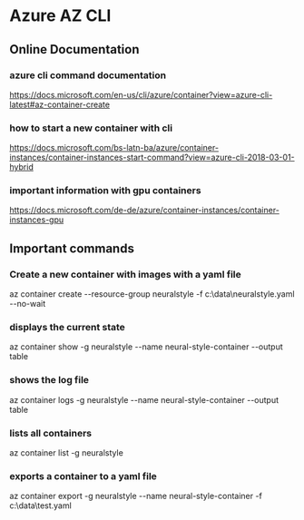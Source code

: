 # Azure AZ CLI

## Online Documentation

### azure cli command documentation
https://docs.microsoft.com/en-us/cli/azure/container?view=azure-cli-latest#az-container-create
### how to start a new container with cli
https://docs.microsoft.com/bs-latn-ba/azure/container-instances/container-instances-start-command?view=azure-cli-2018-03-01-hybrid
### important information with gpu containers
https://docs.microsoft.com/de-de/azure/container-instances/container-instances-gpu


## Important commands
### Create a new container with images with a yaml file
az container create --resource-group neuralstyle  -f c:\data\neuralstyle.yaml --no-wait

### displays the current state 
az container show -g neuralstyle --name neural-style-container --output table

### shows the log file
az container logs -g neuralstyle --name neural-style-container --output table

### lists all containers
az container list -g neuralstyle

### exports a container to a yaml file
az container export -g neuralstyle --name neural-style-container -f c:\data\test.yaml